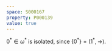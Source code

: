 ```yaml
---
space: S000167
property: P000139
value: true
---
```


$0^\ast \in \omega^\ast$ is isolated, since $\{0^\ast\} = (1^\ast,\to)$.

